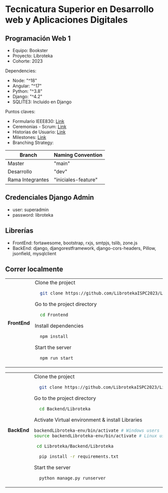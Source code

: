 # Tecnicatura Superior en Desarrollo web y Aplicaciones Digitales
## Programación Web 1

- Equipo: Bookster
- Proyecto: Libroteka
- Cohorte: 2023

Dependencies: 
- Node: "^18"
- Angular: "^17"
- Python: "^3.8"
- Django: "^4.2"
- SQLITE3: Incluido en Django

Puntos claves:
- Formulario IEEE830: [Link](https://github.com/ISPC-Bookster/Libroteka/wiki/Formulario-IEEE830)
- Ceremonias - Scrum: [Link](https://github.com/ISPC-Bookster/Libroteka/wiki/Scrum:-Registro-de-ceremonias)
- Historias de Usuario: [Link](https://github.com/ISPC-Bookster/Libroteka/wiki/Historias-de-Usuario)
- Milestones: [Link](https://github.com/ISPC-Bookster/Libroteka/milestones)
- Branching Strategy:

| Branch	| Naming Convention |
| -- | -- |
| Master |	"main"
| Desarrollo	| "dev"
| Rama Integrantes | "iniciales-feature"

## Credenciales Django Admin
- user: superadmin
- password: libroteka

## Librerías
- FrontEnd: fortawesome, bootstrap, rxjs, smtpjs, tslib, zone.js
- BackEnd: django, djangorestframework, django-cors-headers, Pillow, jsonfield, mysqlclient

## Correr localmente
<table>
<tr>
<th> FrontEnd </th>
<td>
Clone the project

```bash
  git clone https://github.com/LibrotekaISPC2023/Libroteka
``` 

Go to the project directory

```bash
  cd Frontend
```

Install dependencies

```bash
  npm install
```

Start the server

```bash
  npm run start
```
</td>
</tr>
</table>
<table>
<tr>
<th> BackEnd </th>
<td>
Clone the project

```bash
  git clone https://github.com/LibrotekaISPC2023/Libroteka
``` 

Go to the project directory

```bash
  cd Backend/Libroteka
```

Activate Virtual environment & install Libraries

```bash
backendLibroteka-env/bin/activate # Windows users
source backendLibroteka-env/bin/activate # Linux users

```
```bash
 cd Libroteka/Backend/Libroteka
```
```bash
  pip install -r requirements.txt
```

Start the server

```bash
  python manage.py runserver
```
</td>
</tr>
</table>

